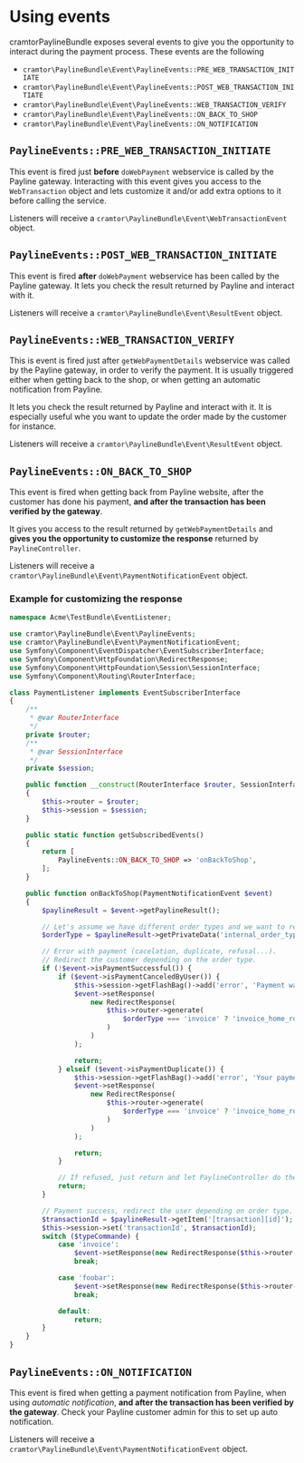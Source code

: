 # Using events

cramtorPaylineBundle exposes several events to give you the opportunity to interact during the payment process.
These events are the following

* `cramtor\PaylineBundle\Event\PaylineEvents::PRE_WEB_TRANSACTION_INITIATE`
* `cramtor\PaylineBundle\Event\PaylineEvents::POST_WEB_TRANSACTION_INITIATE`
* `cramtor\PaylineBundle\Event\PaylineEvents::WEB_TRANSACTION_VERIFY`
* `cramtor\PaylineBundle\Event\PaylineEvents::ON_BACK_TO_SHOP`
* `cramtor\PaylineBundle\Event\PaylineEvents::ON_NOTIFICATION`


## `PaylineEvents::PRE_WEB_TRANSACTION_INITIATE`

This event is fired just **before** `doWebPayment` webservice is called by the Payline gateway.
Interacting with this event gives you access to the `WebTransaction` object and lets customize it and/or add extra options
to it before calling the service.

Listeners will receive a `cramtor\PaylineBundle\Event\WebTransactionEvent` object.


## `PaylineEvents::POST_WEB_TRANSACTION_INITIATE`

This event is fired **after** `doWebPayment` webservice has been called by the Payline gateway.
It lets you check the result returned by Payline and interact with it.

Listeners will receive a `cramtor\PaylineBundle\Event\ResultEvent` object.


## `PaylineEvents::WEB_TRANSACTION_VERIFY`

This is event is fired just after `getWebPaymentDetails` webservice was called by the Payline gateway, in order to
verify the payment. It is usually triggered either when getting back to the shop, or when getting an automatic notification
from Payline.

It lets you check the result returned by Payline and interact with it. It is especially useful whe you want to update the
order made by the customer for instance.

Listeners will receive a `cramtor\PaylineBundle\Event\ResultEvent` object.


## `PaylineEvents::ON_BACK_TO_SHOP`

This event is fired when getting back from Payline website, after the customer has done his payment,
**and after the transaction has been verified by the gateway**.

It gives you access to the result returned by `getWebPaymentDetails` and **gives you the opportunity to customize the response**
returned by `PaylineController`.

Listeners will receive a `cramtor\PaylineBundle\Event\PaymentNotificationEvent` object.

### Example for customizing the response

```php
namespace Acme\TestBundle\EventListener;

use cramtor\PaylineBundle\Event\PaylineEvents;
use cramtor\PaylineBundle\Event\PaymentNotificationEvent;
use Symfony\Component\EventDispatcher\EventSubscriberInterface;
use Symfony\Component\HttpFoundation\RedirectResponse;
use Symfony\Component\HttpFoundation\Session\SessionInterface;
use Symfony\Component\Routing\RouterInterface;

class PaymentListener implements EventSubscriberInterface
{
    /**
     * @var RouterInterface
     */
    private $router;
    /**
     * @var SessionInterface
     */
    private $session;

    public function __construct(RouterInterface $router, SessionInterface $session)
    {
        $this->router = $router;
        $this->session = $session;
    }

    public static function getSubscribedEvents()
    {
        return [
            PaylineEvents::ON_BACK_TO_SHOP => 'onBackToShop',
        ];
    }

    public function onBackToShop(PaymentNotificationEvent $event)
    {
        $paylineResult = $event->getPaylineResult();

        // Let's assume we have different order types and we want to redirect the user depending on that
        $orderType = $paylineResult->getPrivateData('internal_order_type');

        // Error with payment (cacelation, duplicate, refusal...).
        // Redirect the customer depending on the order type.
        if (!$event->isPaymentSuccessful()) {
            if ($event->isPaymentCanceledByUser()) {
                $this->session->getFlashBag()->add('error', 'Payment was canceled as requested.');
                $event->setResponse(
                    new RedirectResponse(
                        $this->router->generate(
                            $orderType === 'invoice' ? 'invoice_home_route' : 'some_other_route'
                        )
                    )
                );

                return;
            } elseif ($event->isPaymentDuplicate()) {
                $this->session->getFlashBag()->add('error', 'Your payment was canceled as you already paid.');
                $event->setResponse(
                    new RedirectResponse(
                        $this->router->generate(
                            $orderType === 'invoice' ? 'invoice_home_route' : 'some_other_route'
                        )
                    )
                );

                return;
            }

            // If refused, just return and let PaylineController do the work.
            return;
        }

        // Payment success, redirect the user depending on order type.
        $transactionId = $paylineResult->getItem('[transaction][id]');
        $this->session->set('transactionId', $transactionId);
        switch ($typeCommande) {
            case 'invoice':
                $event->setResponse(new RedirectResponse($this->router->generate('invoice_payment_success')));
                break;

            case 'foobar':
                $event->setResponse(new RedirectResponse($this->router->generate('some_other_success_route')));
                break;

            default:
                return;
        }
    }
}
```


## `PaylineEvents::ON_NOTIFICATION`

This event is fired when getting a payment notification from Payline, when using *automatic notification*,
**and after the transaction has been verified by the gateway**. Check your Payline customer admin for this to set up auto notification.

Listeners will receive a `cramtor\PaylineBundle\Event\PaymentNotificationEvent` object.
